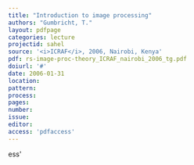 ```yaml
---
title: "Introduction to image processing"
authors: "Gumbricht, T."
layout: pdfpage
categories: lecture
projectid: sahel
source: '<i>ICRAF</i>, 2006, Nairobi, Kenya'
pdf: rs-image-proc-theory_ICRAF_nairobi_2006_tg.pdf
doiurl: '#'
date: 2006-01-31
location:
pattern:
process:
pages:
number:
issue:
editor:
access: 'pdfaccess'
---
```

ess'
